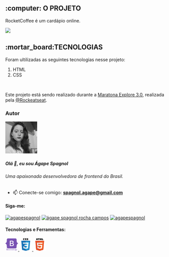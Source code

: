 <h2>:computer: O PROJETO</h2>
<p> RocketCoffee é um cardápio online.</p>

<img src="https://user-images.githubusercontent.com/109369848/183985789-cb5b734b-7b67-4e12-bd52-f8678622dfbf.png">

<h2> :mortar_board:TECNOLOGIAS</h2>
<p> Foram ultilizadas as seguintes tecnologias nesse projeto:</p>
<ol>
  <li>HTML</li>
   <li>CSS</li>
</ol> 
<br>
<p> Este projeto está sendo realizado durante a <a href="https://lp.rocketseat.com.br/inscricao/maratona-explorer"> Maratona Explore 3.0</a>, realizada pela  <a href="https://github.com/Rocketseat">@Rockeatseat</a>.</p>
<h3> Autor </h3>
<img src="https://github.com/AgapeSpagnoll/Maratona-Explorer-3.0-/blob/main/assets/Autor.jpeg"  style=" width: 100px;">


<h5>Olá 👋, eu sou Ágape Spagnol</h4>
<h6>Uma apaixonada desenvolvedora de frontend do Brasil.</h6>

- 📫 Conecte-se comigo: **spagnol.agape@gmail.com**

<h4 align="left">Siga-me:</h4>
<p align="left">
<a href="https://twitter.com/agapespagnol" target="blank"><img align="center" src="https://raw.githubusercontent.com/rahuldkjain/github-profile-readme-generator/master/src/images/icons/Social/twitter.svg" alt="agapespagnol" height="30" width="40" /></a>
<a href="https://linkedin.com/in/ágape spagnol rocha campos" target="blank"><img align="center" src="https://raw.githubusercontent.com/rahuldkjain/github-profile-readme-generator/master/src/images/icons/Social/linked-in-alt.svg" alt="ágape spagnol rocha campos" height="30" width="40" /></a>
<a href="https://instagram.com/agapespagnol" target="blank"><img align="center" src="https://raw.githubusercontent.com/rahuldkjain/github-profile-readme-generator/master/src/images/icons/Social/instagram.svg" alt="agapespagnol" height="30" width="40" /></a>
</p>

<h4 align="left">Tecnologias e Ferramentas:</h4>
<p align="left"> <a href="https://getbootstrap.com" target="_blank" rel="noreferrer"> <img src="https://raw.githubusercontent.com/devicons/devicon/master/icons/bootstrap/bootstrap-plain-wordmark.svg" alt="bootstrap" width="40" height="40"/> </a> <a href="https://www.w3schools.com/css/" target="_blank" rel="noreferrer"> <img src="https://raw.githubusercontent.com/devicons/devicon/master/icons/css3/css3-original-wordmark.svg" alt="css3" width="40" height="40"/> </a> <a href="https://www.w3.org/html/" target="_blank" rel="noreferrer"> <img src="https://raw.githubusercontent.com/devicons/devicon/master/icons/html5/html5-original-wordmark.svg" alt="html5" width="40" height="40"/> </a> </p>
